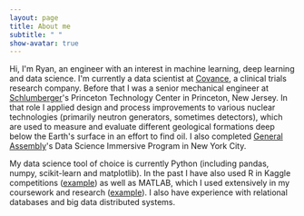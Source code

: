 ```yaml
---
layout: page
title: About me
subtitle: " "
show-avatar: true
---
```


Hi, I'm Ryan, an engineer with an interest in machine learning, deep learning and data science.  I'm currently a data scientist at [Covance](https://www.covance.com/), a clinical trials research company.  Before that I was a senior mechanical engineer at [Schlumberger](http://www.slb.com/)'s Princeton Technology Center in Princeton, New Jersey.  In that role I applied design and process improvements to various nuclear technologies (primarily neutron generators, sometimes detectors), which are used to measure and evaluate different geological formations deep below the Earth's surface in an effort to find oil.  I also completed [General Assembly](https://generalassemb.ly/)'s Data Science Immersive Program in New York City.    

My data science tool of choice is currently Python (including pandas, numpy, scikit-learn and matplotlib).  In the past I have also used R in Kaggle competitions ([example](https://github.com/ryanpmccaffrey/Homesite)) as well as MATLAB, which I used extensively in my coursework and research ([example](https://github.com/ryanpmccaffrey/DVC)).  I also have experience with relational databases and big data distributed systems.
